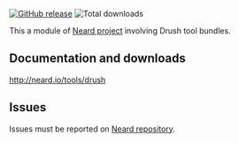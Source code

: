 [![GitHub release](https://img.shields.io/github/release/crazy-max/neard-tool-drush.svg?style=flat-square)](https://github.com/crazy-max/neard-tool-drush/releases/latest)
![Total downloads](https://img.shields.io/github/downloads/crazy-max/neard-tool-drush/total.svg?style=flat-square)

This a module of [Neard project](https://github.com/crazy-max/neard) involving Drush tool bundles.

## Documentation and downloads

http://neard.io/tools/drush

## Issues

Issues must be reported on [Neard repository](https://github.com/crazy-max/neard/issues).

